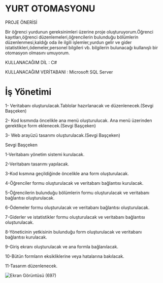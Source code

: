 # YURT OTOMASYONU

PROJE ÖNERİSİ

Bir öğrenci yurdunun gereksinimleri üzerine proje oluşturuyorum.Öğrenci kayıtları,öğrenci düzenlemeleri,öğrencilerin bulunduğu bölümlerin düzenlenmesi,kaldığı oda ile ilgili işlemler,yurdun gelir ve gider istatistikleri,ödemeler,personel bilgileri vb. bilgilerin bulunacağı kullanışlı bir otomasyon olmasını umuyorum.

KULLANACAĞIM DİL : C#

KULLANACAĞIM VERİTABANI : Microsoft SQL Server

# İş Yönetimi

1- Veritabanı oluşturulacak.Tablolar hazırlanacak ve düzenlenecek.(Sevgi Başçeken)

2- Kod kısmında öncelikle ana menü oluşturulucak. Ana menü üzerinden gerektikçe form eklenecek.(Sevgi Başçeken)

3- Web arayüzü tasarımı oluşturulacak.(Sevgi Başçeken)

Sevgi Başçeken

1-Veritabanı yönetim sistemi kurulacak.

2-Veritabanı tasarımı yapılacak.

3-Kod kısmına geçildiğinde öncelikle ana form oluşturulacak.

4-Öğrenciler formu oluşturulacak ve veritabanı bağlantısı kurulacak.

5-Öğrencilerin bulunduğu bölümlerin formu oluşturulacak ve veritabanı bağlantısı oluşturulacak.

6-Ödemeler formu oluşturulacak ve veritabanı bağlantısı oluşturulacak.

7-Giderler ve istatistikler formu oluşturulacak ve veritabanı bağlantısı oluşturulacak.

8-Yöneticinin yetkisinin bulunduğu form oluşturulacak ve veritabanı bağlantısı kurulacak.

9-Giriş ekranı oluşturulacak ve ana formla bağlanılacak.

10-Bütün formların eksikliklerine veya hatalarına bakılacak.

11-Tasarım düzenlenecek.


![Ekran Görüntüsü (697)](https://user-images.githubusercontent.com/103395080/170826695-26e98372-30c9-4a74-8b98-51a933523e53.png)




